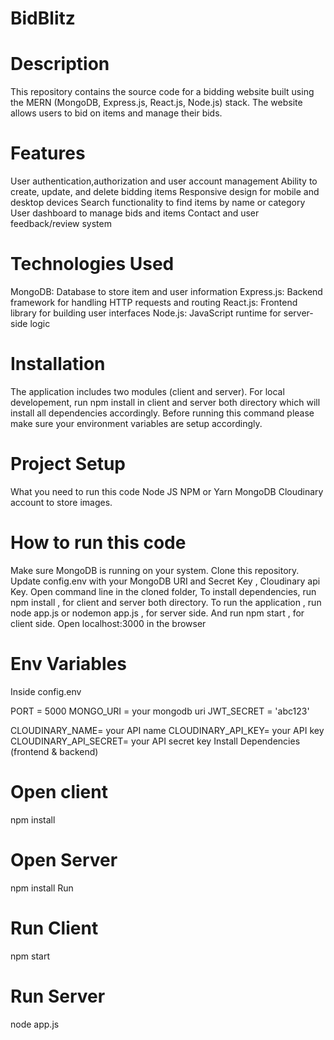 # BidBlitz

# Description
This repository contains the source code for a bidding website built using the MERN (MongoDB, Express.js, React.js, Node.js) stack. The website allows users to bid on items and manage their bids.

# Features
User authentication,authorization and user account management
Ability to create, update, and delete bidding items
Responsive design for mobile and desktop devices
Search functionality to find items by name or category
User dashboard to manage bids and items
Contact and user feedback/review  system
# Technologies Used
MongoDB: Database to store item and user information
Express.js: Backend framework for handling HTTP requests and routing
React.js: Frontend library for building user interfaces
Node.js: JavaScript runtime for server-side logic

# Installation
The application includes two modules (client and server). For local developement, run npm install in client and server both directory which will install all dependencies accordingly. Before running this command please make sure your environment variables are setup accordingly.

# Project Setup
What you need to run this code
Node JS
NPM or Yarn
MongoDB
Cloudinary account to store images.

# How to run this code
Make sure MongoDB is running on your system.
Clone this repository.
Update config.env with your MongoDB URI and Secret Key , Cloudinary api Key.
Open command line in the cloned folder,
To install dependencies, run  npm install  , for client and server both directory.
To run the application , run  node app.js  or  nodemon app.js  , for server side.
And run  npm start  , for client side.
Open localhost:3000 in the browser

# Env Variables
Inside config.env

PORT = 5000
MONGO_URI = your mongodb uri
JWT_SECRET = 'abc123'

CLOUDINARY_NAME= your API name
CLOUDINARY_API_KEY=  your API key
CLOUDINARY_API_SECRET= your API secret key
Install Dependencies (frontend & backend)

# Open  client
npm install
# Open  Server
npm install
Run
# Run Client
npm start

# Run Server
node app.js 
